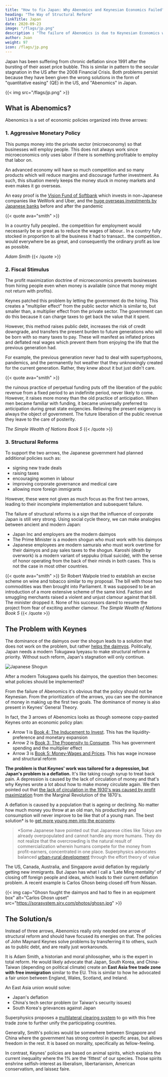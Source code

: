 ```yaml
---
title: "How to fix Japan: Why Abenomics and Keynesian Economics Failed"
heading: "The Way of Structural Reform"
linkTitle: Japan 
date: 2020-09-23
image: "/flags/jp.png"
description : "The failure of Abenomics is due to Keynesian Economics which is flawed to begin with"
author: Juan
weight: 97
icon: /flags/jp.png
---
```



Japan has been suffering from chronic deflation since 1991 after the bursting of their asset price bubble. This is similar in pattern to the secular stagnation in the US after the 2008 Financial Crisis. Both problems persist because they have been given the wrong solutions in the form of "quantitative easing" (QE) in the US, and "Abenomics" in Japan.

{{< img src="/flags/jp.png" >}}


## What is Abenomics?

Abenomics is a set of economic policies organized into three arrows:

### 1. Aggressive Monetary Policy

This pumps money into the private sector (microeconomy) so that businesses will employ people. This does not always work since microeconomics only uses labor if there is something profitable to employ that labor on. 

An advanced economy will have so much competition and so many products which will reduce margins and discourage further investment. As such, this situation merely keeps the money stuck in money markets and even makes it go overseas. 

An easy proof is the [Vision Fund of Softbank](/social/economics/last-capitalist) which invests in non-Japanese companies like WeWork and Uber, and the [huge overseas investments by Japanese banks](https://www.japantimes.co.jp/news/2020/06/18/business/economy-business/banks-overseas-investments/) before and after the pandemic

{{< quote ava="smith" >}}
<p>In a country fully peopled.. the competition for employment would necessarily be so great as to reduce the wages of labour.. In a country fully stocked in proportion to all the business it had to transact.. the competition.. would everywhere be as great, and consequently the ordinary profit as low as possible.</p>
<cite>Adam Smith</cite>
{{< /quote >}}



### 2. Fiscal Stimulus

The profit maximization doctrine of microeconomics prevents businesses from hiring people even when money is available (since that money might not return with profits). 

Keynes patched this problem by letting the government do the hiring. This creates a "multiplier effect" from the public sector which is similar to, but smaller than, a multiplier effect from the private sector. The government can do this because it can charge taxes to get back the value that it spent. 

However, this method raises public debt, increases the risk of credit downgrade, and transfers the present burden to future generations who will be born with so many taxes to pay. These will manifest as inflated prices and deflated real wages which prevent them from enjoying the life that the previous generation had. 

For example, the previous generation never had to deal with supertyphoons, pandemics, and the permanently hot weather that they unknowingly created for the current generation. Rather, they knew about it but just didn't care.

{{< quote ava="smith" >}}
<p>the ruinous practice of perpetual funding puts off the liberation of the public revenue from a fixed period to an indefinite period, never likely to come. However, it raises more money than the old practice of anticipation. When men became familiar with funding, it became universally preferred to anticipation during great state exigencies. Relieving the present exigency is always the object of government. The future liberation of the public revenue they leave to the care of posterity.</p>
<cite>The Simple Wealth of Nations Book 5</cite>
{{< /quote >}}



### 3. Structural Reforms

To support the two arrows, the Japanese government had planned additional policies such as:
- signing new trade deals
- raising taxes
- encouraging women in labour
- improving corporate governance and medical care
- allowing more foreign immigrants

However, these were not given as much focus as the first two arrows, leading to their incomplete implementation and subsequent failure.

The failure of structural reforms is a sign that the influence of corporate Japan is still very strong. Using social cycle theory, we can make analogies between ancient and modern Japan:

- Japan Inc and employers are the modern daimyos
- The Prime Minister is a modern shogun who must work with his daimyos
- Japanese employees are modern samurais who must work overtime for their daimyos and pay sales taxes to the shogun. Karoshi (death by overwork) is a modern variant of seppuku (ritual suicide), with the sense of honor operating from the back of their minds in both cases. This is not the case in most other countries.


{{< quote ava="smith" >}}
Sir Robert Walpole tried to establish an excise scheme on wine and tobacco similar to my proposal. The bill with those two commodities was then brought into Parliament. It was supposed to be an introduction of a more extensive scheme of the same kind. Faction and smuggling merchants raised a violent and unjust clamour against that bill. The minister dropped it. None of his successors dared to resume the project from fear of exciting another clamour.
<cite>The Simple Wealth of Nations Book 5</cite>
{{< /quote >}}


## The Problem with Keynes

The dominance of the daimyos over the shogun leads to a solution that does not work on the problem, but rather [helps the daimyos](https://www.bloomberg.com/opinion/articles/2017-10-12/japan-inc-scandals-build-a-case-for-corporate-reform). Politically, Japan needs a modern Tokugawa Iyeyasu to make structural reform a priority. Without such reform, Japan's stagnation will only continue.

![Japanese Shogun](https://sorasystem.sirv.com/graphics/daimyo.jpg)

After a modern Tokugawa quells his daimyos, the question then becomes: what policies should be implemented? 

From the failure of Abenomics it's obvious that the policy should not be Keynesian. From the prioritization of the arrows, you can see the dominance of money in making up the first two goals. The dominance of money is also present in Keynes' General Theory. 

In fact, the 3 arrows of Abenomics looks as though someone copy-pasted Keynes onto an economic policy plan:

- Arrow 1 is [Book 4: The Inducement to Invest](/research/keynes/general-theory/chapter-15). This has the liquidity-preference and monetary expansion
- Arrow 2 is [Book 3: The Propensity to Consume](/research/keynes/general-theory/chapter-08). This has government spending and the multiplier effect
- Arrow 3 is [Book 5: Money-Wages and Prices](/research/keynes/general-theory/chapter-20). This has wage increase and structural reform

<!-- ![](https://sorasystem.sirv.com/graphics/samurai.jpg) -->

**The problem is that Keynes' work was tailored for a depression, but Japan's problem is a deflation.** It's like taking cough syrup to treat back pain. A depression is caused by the lack of circulation of money and that's why Keynes wrote a lot about how to make money circulate again. We then pointed out that [the lack of circulation in the 1930's was caused by profit maximization](/social/economics/why-qe-failed/) from the Marginal Revolution of the 1870's. 

A deflation is caused by a population that is ageing or declining. No matter how much money you throw at an old man, his productivity and consumption will never improve to be like that of a young man. The best solution* is to [get more young men into the economy](https://www.japantimes.co.jp/news/2014/05/18/national/success-abenomics-hinges-immigration-policy/).

> *Some Japanese have pointed out that Japanese cities like Tokyo are already overpopulated and cannot handle any more humans. They do not realize that the overcrowding is the natural result of commercialization wherein humans compete for the money from profit-earners, concentrated in one place. Superphysics advocates balanced [urban-rural development](/social/economics/principles/development) through the effort theory of value 

<!-- That is why  fail to point out that the historical solution was free movement, such as the Japanese to emigrating to Brazil in the 19th century.   -->

The US, Canada, Australia, and Singapore avoid deflation by regularly getting new immigrants. But Japan has what I call a 'Late Ming mentality' of closing off foreign people and ideas, which leads to their current deflation problem. A recent example is Carlos Ghosn being closed off from Nissan.

{{< img cap="Ghosn fought the daimyos and had to flee in an equipment box" alt="Carlos Ghosn upset" src="https://sorasystem.sirv.com/photos/ghosn.jpg" >}}


## The Solution/s

Instead of three arrows, Abenomics really only needed one arrow of structural reform and should have focused its energies on that. The policies of John Maynard Keynes solve problems by transferring it to others, such as to public debt, and are really just workarounds. 

It is Adam Smith, a historian and moral philosopher, who is the expert in total reform. He would likely advocate that Japan, South Korea, and China-Taiwan (depending on political climate) create an **East Asia free trade zone with free immigration** similar to the EU. This is similar to how he advocated a fair union between England, Wales, Scotland, and Ireland. 

An East Asia union would solve:
- Japan's deflation
- China's tech sector problem (or Taiwan's security issues)
- South Korea's grievances against Japan 

<!-- by putting them as equals, all with one policy. --> 

Superphysics proposes a [multilateral clearing system](/research/schumacher/pool-clearing) to go with this free trade zone to further unify the participating countries.

Generally, Smith's policies would be somewhere between Singapore and China where the government has strong control in specific areas, but allows freedom in the rest. It is based on morality, specifically as fellow-feeling.  

In contrast, Keynes' policies are based on animal spirits, which explains the current inequality where the 1% are the 'fittest' of our species. Those spirits enshrine selfish-interest as liberalism, libertarianism, American conservatism, and laissez faire.



<!-- Because Japan is actually non-democratic. 

Japan was last democratic during their Sengoku jidai period which had a lot of internal wars. This was solved by Tokugawa which transitioned into the Meiji which then transitioned into the LDP.

So the LDP is the same non-democratic ruling class that has policies possibly different from what the Japanese want.

This is proven by:
- The repeated visits by Japanese prime ministers to the war shrine
- Koizumi's appeasement policy on North Korea despite the latter kidnapping Japanese civilians
- Japan pushing through with the Olympics despite the people not wanting it 

The common solution by the Japanese to all of this seems to be to commit suicide rather than to fight their overlords (which is what democracies do).  -->